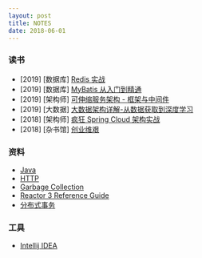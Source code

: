 ```yaml
---
layout: post
title: NOTES
date: 2018-06-01
---
```


### 读书
- \[2019\] \[数据库\] [Redis 实战](/notes/book/2019/Redis实战/)
- \[2019\] \[数据库\] [MyBatis 从入门到精通](/notes/book/2019/MyBatis从入门到精通/)
- \[2019\] \[架构师\] [可伸缩服务架构 - 框架与中间件](/notes/book/2019/可伸缩服务架构-框架与中间件/)
- \[2019\] \[大数据\] [大数据架构详解-从数据获取到深度学习](/notes/book/2019/大数据架构详解-从数据获取到深度学习/)
- \[2018\] \[架构师\] [疯狂 Spring Cloud 架构实战](/notes/book/2018/疯狂Spring-Cloud微服务架构实战/)
- \[2018\] \[杂书馆\] [创业维艰](/notes/book/2018/创业维艰/)

### 资料
- [Java](/notes/knowledge/java/)
- [HTTP](/notes/knowledge/http/)
- [Garbage Collection](/notes/knowledge/garbage-collection/)
- [Reactor 3 Reference Guide](/notes/knowledge/reactor-3-reference-guide/)
- [分布式事务](/notes/knowledge/distributed-transaction/)


### 工具
- [Intellij IDEA](/notes/tool/intellij-idea/)
